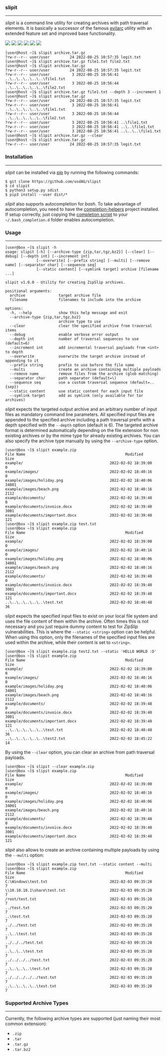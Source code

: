 ### slipit

----

*slipit* is a command line utility for creating archives with path traversal elements.
It is basically a successor of the famous [evilarc](https://github.com/ptoomey3/evilarc)
utility with an extended feature set and improved base functionality.

![](https://github.com/usdAG/slipit/workflows/master%20Python%20CI/badge.svg?branch=master)
![](https://github.com/usdAG/slipit/workflows/develop%20Python%20CI/badge.svg?branch=develop)
[![](https://img.shields.io/badge/version-1.0.0-blue)](https://github.com/usdAG/slipit/releases)
[![](https://img.shields.io/badge/build%20system-pip-blue)](https://pypi.org/project/slipit)
![](https://img.shields.io/badge/python-9%2b-blue)
[![](https://img.shields.io/badge/license-GPL%20v3.0-blue)](https://github.com/usdAG/slipit/blob/master/LICENSE)

```console
[user@host ~]$ slipit archive.tar.gz
?rw-r--r-- user/user         24 2022-08-25 10:57:35 legit.txt
[user@host ~]$ slipit archive.tar.gz file1.txt file2.txt
[user@host ~]$ slipit archive.tar.gz
?rw-r--r-- user/user         24 2022-08-25 10:57:35 legit.txt
?rw-r--r-- user/user          3 2022-08-25 10:56:41 ..\..\..\..\..\..\file1.txt
?rw-r--r-- user/user          3 2022-08-25 10:56:44 ..\..\..\..\..\..\file2.txt
[user@host ~]$ slipit archive.tar.gz file1.txt --depth 3 --increment 1
[user@host ~]$ slipit archive.tar.gz
?rw-r--r-- user/user         24 2022-08-25 10:57:35 legit.txt
?rw-r--r-- user/user          3 2022-08-25 10:56:41 ..\..\..\..\..\..\file1.txt
?rw-r--r-- user/user          3 2022-08-25 10:56:44 ..\..\..\..\..\..\file2.txt
?rw-r--r-- user/user          3 2022-08-25 10:56:41 ..\file1.txt
?rw-r--r-- user/user          3 2022-08-25 10:56:41 ..\..\file1.txt
?rw-r--r-- user/user          3 2022-08-25 10:56:41 ..\..\..\file1.txt
[user@host ~]$ slipit archive.tar.gz --clear
[user@host ~]$ slipit archive.tar.gz
?rw-r--r-- user/user         24 2022-08-25 10:57:35 legit.txt
```

### Installation

----

*slipit* can be installed via [pip](https://pypi.org/project/pip/) by running the following commands:

```console
$ git clone https://github.com/usdAG/slipit
$ cd slipit
$ python3 setup.py sdist
$ pip3 install --user dist/* 
```

*slipit* also supports autocompletion for *bash*. To take advantage of autocompletion, you need to have the
[completion-helpers](https://github.com/qtc-de/completion-helpers) project installed. If setup correctly, just
copying the [completion script](./resources/bash_completion.d/slipit) to your ``~/.bash_completion.d`` folder enables
autocompletion.


### Usage

----

```console
[user@box ~]$ slipit -h
usage: slipit [-h] [--archive-type {zip,tar,tgz,bz2}] [--clear] [--debug] [--depth int] [--increment int]
              [--overwrite] [--prefix string] [--multi] [--remove name] [--separator char] [--sequence seq]
              [--static content] [--symlink target] archive [filename ...]

slipit v1.0.0 - Utility for creating ZipSlip archives.

positional arguments:
  archive               target archive file
  filename              filenames to include into the archive

options:
  -h, --help            show this help message and exit
  --archive-type {zip,tar,tgz,bz2}
                        archive type to use
  --clear               clear the specified archive from traversal items
  --debug               enable verbose error output
  --depth int           number of traversal sequences to use (default=6)
  --increment int       add incremental traversal payloads from <int> to depth
  --overwrite           overwrite the target archive instead of appending to it
  --prefix string       prefix to use before the file name
  --multi               create an archive containing multiple payloads
  --remove name         remove files from the archive (glob matching)
  --separator char      path separator (default=\)
  --sequence seq        use a custom traversal sequence (default=..{sep})
  --static content      use static content for each input file
  --symlink target      add as symlink (only available for tar archives)
```

*slipit* expects the targeted output archive and an arbitrary number of input files as mandatory command line
parameters. All specified input files are appended to the specified archive including a path traversal prefix
with a depth specified with the `--depth` option (default is 6). The targeted archive format is determined
automatically depending on the file extension for non existing archives or by the mime type for already existing
archives. You can also specify the archive type manually by using the `--archive-type` option.

```console
[user@box ~]$ slipit example.zip 
File Name                                             Modified             Size
example/                                       2022-02-02 18:39:00            0
example/images/                                2022-02-02 18:40:16            0
example/images/holiday.png                     2022-02-02 18:40:06        34001
example/images/beach.png                       2022-02-02 18:40:16         2112
example/documents/                             2022-02-02 18:39:48            0
example/documents/invoice.docx                 2022-02-02 18:39:40         3001
example/documents/important.docx               2022-02-02 18:39:48          121
[user@box ~]$ slipit example.zip test.txt
[user@box ~]$ slipit example.zip 
File Name                                             Modified             Size
example/                                       2022-02-02 18:39:00            0
example/images/                                2022-02-02 18:40:16            0
example/images/holiday.png                     2022-02-02 18:40:06        34001
example/images/beach.png                       2022-02-02 18:40:16         2112
example/documents/                             2022-02-02 18:39:48            0
example/documents/invoice.docx                 2022-02-02 18:39:40         3001
example/documents/important.docx               2022-02-02 18:39:48          121
..\..\..\..\..\..\test.txt                     2022-02-02 18:40:48           36
```

*slipit* expects the specified input files to exist on your local file system and uses the file content of
them within the archive. Often times this is not necessary and you just require dummy content to test for
*ZipSlip* vulnerabilities. This is where the `--static <string>` option can be helpful. When using this option,
only the filenames of the specified input files are used within the archive, while their content is set to `<string>`.

```console
[user@box ~]$ slipit example.zip test2.txt --static 'HELLO WORLD :D'
[user@box ~]$ slipit example.zip 
File Name                                             Modified             Size
example/                                       2022-02-02 18:39:00            0
example/images/                                2022-02-02 18:40:16            0
example/images/holiday.png                     2022-02-02 18:40:06        34001
example/images/beach.png                       2022-02-02 18:40:16         2112
example/documents/                             2022-02-02 18:39:48            0
example/documents/invoice.docx                 2022-02-02 18:39:40         3001
example/documents/important.docx               2022-02-02 18:39:48          121
..\..\..\..\..\..\test.txt                     2022-02-02 18:40:48           36
..\..\..\..\..\..\test2.txt                    2022-02-02 18:45:22           14
```

By using the `--clear` option, you can clear an archive from path traversal payloads.

```console
[user@box ~]$ slipit --clear example.zip 
[user@box ~]$ slipit example.zip 
File Name                                             Modified             Size
example/                                       2022-02-02 18:39:00            0
example/images/                                2022-02-02 18:40:16            0
example/images/holiday.png                     2022-02-02 18:40:06        34001
example/images/beach.png                       2022-02-02 18:40:16         2112
example/documents/                             2022-02-02 18:39:48            0
example/documents/invoice.docx                 2022-02-02 18:39:40         3001
example/documents/important.docx               2022-02-02 18:39:48          121
```

*slipit* also allows to create an archive containing multiple payloads by using the `--multi` option:

```console
[user@box ~]$ slipit example.zip test.txt --static content --multi
[user@box ~]$ slipit example.zip 
File Name                                             Modified             Size
C:\Windows\test.txt                            2022-02-03 09:35:28            7
\\10.10.10.1\share\test.txt                    2022-02-03 09:35:28            7
/root/test.txt                                 2022-02-03 09:35:28            7
../test.txt                                    2022-02-03 09:35:28            7
..\test.txt                                    2022-02-03 09:35:28            7
../../test.txt                                 2022-02-03 09:35:28            7
..\..\test.txt                                 2022-02-03 09:35:28            7
../../../test.txt                              2022-02-03 09:35:28            7
..\..\..\test.txt                              2022-02-03 09:35:28            7
../../../../test.txt                           2022-02-03 09:35:28            7
..\..\..\..\test.txt                           2022-02-03 09:35:28            7
../../../../../test.txt                        2022-02-03 09:35:28            7
..\..\..\..\..\test.txt                        2022-02-03 09:35:28            7
```


### Supported Archive Types

----

Currently, the following archive types are supported (just naming their most common extension):

* `.zip`
* `.tar`
* `.tar.gz`
* `.tar.bz2`

